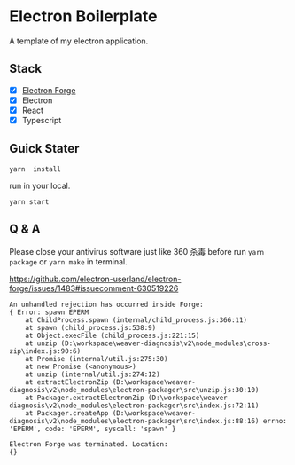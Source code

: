 # Electron Boilerplate

A template of my electron application.

## Stack

- [x] [Electron Forge](https://www.electronforge.io/)
- [x] Electron
- [x] React
- [x] Typescript

## Guick Stater

```npm
yarn  install
```

run in your local.

```npm
yarn start
```

## Q & A

Please close your antivirus software just like 360 杀毒 before run `yarn package` or `yarn make` in terminal.

https://github.com/electron-userland/electron-forge/issues/1483#issuecomment-630519226

```text
An unhandled rejection has occurred inside Forge:
{ Error: spawn EPERM
    at ChildProcess.spawn (internal/child_process.js:366:11)
    at spawn (child_process.js:538:9)
    at Object.execFile (child_process.js:221:15)
    at unzip (D:\workspace\weaver-diagnosis\v2\node_modules\cross-zip\index.js:90:6)
    at Promise (internal/util.js:275:30)
    at new Promise (<anonymous>)
    at unzip (internal/util.js:274:12)
    at extractElectronZip (D:\workspace\weaver-diagnosis\v2\node_modules\electron-packager\src\unzip.js:30:10)
    at Packager.extractElectronZip (D:\workspace\weaver-diagnosis\v2\node_modules\electron-packager\src\index.js:72:11)
    at Packager.createApp (D:\workspace\weaver-diagnosis\v2\node_modules\electron-packager\src\index.js:88:16) errno: 'EPERM', code: 'EPERM', syscall: 'spawn' }

Electron Forge was terminated. Location:
{}
```

